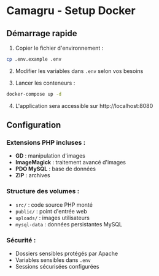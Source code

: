 # Camagru - Setup Docker

## Démarrage rapide

1. Copier le fichier d'environnement :
```bash
cp .env.example .env
```

2. Modifier les variables dans `.env` selon vos besoins

3. Lancer les conteneurs :
```bash
docker-compose up -d
```

4. L'application sera accessible sur http://localhost:8080

## Configuration

### Extensions PHP incluses :
- **GD** : manipulation d'images
- **ImageMagick** : traitement avancé d'images
- **PDO MySQL** : base de données
- **ZIP** : archives

### Structure des volumes :
- `src/` : code source PHP monté
- `public/` : point d'entrée web
- `uploads/` : images utilisateurs
- `mysql-data` : données persistantes MySQL

### Sécurité :
- Dossiers sensibles protégés par Apache
- Variables sensibles dans `.env`
- Sessions sécurisées configurées
